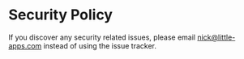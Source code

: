 # Security Policy

If you discover any security related issues, please email nick@little-apps.com instead of using the issue tracker.

